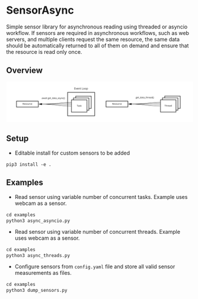 # SensorAsync

Simple sensor library for asynchronous reading using threaded or asyncio workflow. If sensors are required in asynchronous workflows, such as web servers, and multiple clients request the same resource, the same data should be automatically returned to all of them on demand and ensure that the resource is read only once.

## Overview

![overview](img/overview.png)

## Setup

* Editable install for custom sensors to be added

```shell
pip3 install -e .
```

## Examples

* Read sensor using variable number of concurrent tasks. Example uses webcam as a sensor.

```shell
cd examples
python3 async_asyncio.py
```

* Read sensor using variable number of concurrent threads. Example uses webcam as a sensor.

```shell
cd examples
python3 async_threads.py
```

* Configure sensors from `config.yaml` file and store all valid sensor measurements as files.

```shell
cd examples
python3 dump_sensors.py
```
